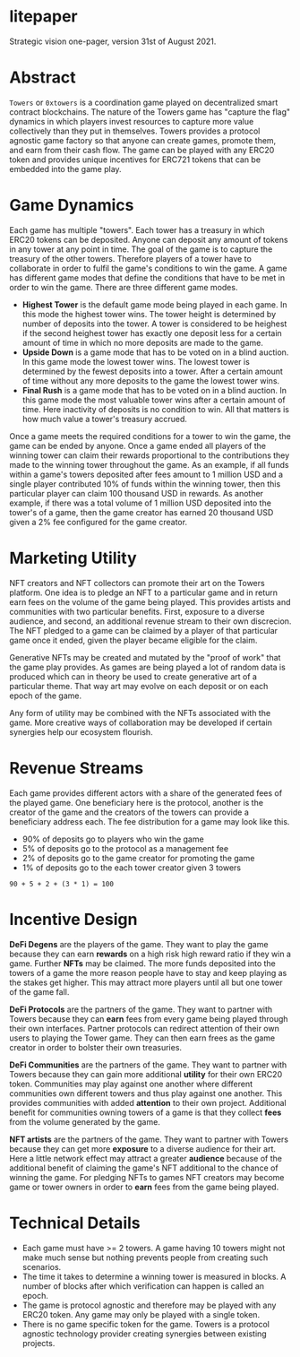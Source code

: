 # litepaper

Strategic vision one-pager, version 31st of August 2021.

# Abstract

`Towers` or `0xtowers` is a coordination game played on decentralized smart
contract blockchains. The nature of the Towers game has "capture the flag"
dynamics in which players invest resources to capture more value collectively
than they put in themselves. Towers provides a protocol agnostic game factory so
that anyone can create games, promote them, and earn from their cash flow. The
game can be played with any ERC20 token and provides unique incentives for
ERC721 tokens that can be embedded into the game play.

# Game Dynamics

Each game has multiple "towers". Each tower has a treasury in which ERC20 tokens
can be deposited. Anyone can deposit any amount of tokens in any tower at any
point in time. The goal of the game is to capture the treasury of the other
towers. Therefore players of a tower have to collaborate in order to fulfil the
game's conditions to win the game. A game has different game modes that define
the conditions that have to be met in order to win the game. There are three
different game modes.

* **Highest Tower** is the default game mode being played in each game. In this
  mode the highest tower wins. The tower height is determined by number of
  deposits into the tower. A tower is considered to be heighest if the second
  heighest tower has exactly one deposit less for a certain amount of time in
  which no more deposits are made to the game.
* **Upside Down** is a game mode that has to be voted on in a blind auction. In
  this game mode the lowest tower wins. The lowest tower is determined by the
  fewest deposits into a tower. After a certain amount of time without any more
  deposits to the game the lowest tower wins.
* **Final Rush** is a game mode that has to be voted on in a blind auction. In
  this game mode the most valuable tower wins after a certain amount of time.
  Here inactivity of deposits is no condition to win. All that matters is how
  much value a tower's treasury accrued.

Once a game meets the required conditions for a tower to win the game, the game
can be ended by anyone. Once a game ended all players of the winning tower can
claim their rewards proportional to the contributions they made to the winning
tower throughout the game. As an example, if all funds within a game's towers
deposited after fees amount to 1 million USD and a single player contributed 10%
of funds within the winning tower, then this particular player can claim 100
thousand USD in rewards. As another example, if there was a total volume of 1
million USD deposited into the tower's of a game, then the game creator has
earned 20 thousand USD given a 2% fee configured for the game creator.

# Marketing Utility

NFT creators and NFT collectors can promote their art on the Towers platform.
One idea is to pledge an NFT to a particular game and in return earn fees on the
volume of the game being played. This provides artists and communities with two
particular benefits. First, exposure to a diverse audience, and second, an
additional revenue stream to their own discrecion. The NFT pledged to a game can
be claimed by a player of that particular game once it ended, given the player
became eligible for the claim.

Generative NFTs may be created and mutated by the "proof of work" that the game
play provides. As games are being played a lot of random data is produced which
can in theory be used to create generative art of a particular theme. That way
art may evolve on each deposit or on each epoch of the game.

Any form of utility may be combined with the NFTs associated with the game. More
creative ways of collaboration may be developed if certain synergies help our
ecosystem flourish.

# Revenue Streams

Each game provides different actors with a share of the generated fees of the
played game. One beneficiary here is the protocol, another is the creator of the
game and the creators of the towers can provide a beneficiary address each. The
fee distribution for a game may look like this.

* 90% of deposits go to players who win the game
*  5% of deposits go to the protocol as a management fee
*  2% of deposits go to the game creator for promoting the game
*  1% of deposits go to the each tower creator given 3 towers

```
90 + 5 + 2 + (3 * 1) = 100
```

# Incentive Design

**DeFi Degens** are the players of the game. They want to play the game because
they can earn **rewards** on a high risk high reward ratio if they win a game.
Further **NFTs** may be claimed. The more funds deposited into the towers of a
game the more reason people have to stay and keep playing as the stakes get
higher. This may attract more players until all but one tower of the game fall.

**DeFi Protocols** are the partners of the game. They want to partner with
Towers because they can **earn** fees from every game being played through their
own interfaces. Partner protocols can redirect attention of their own users to
playing the Tower game. They can then earn frees as the game creator in order to
bolster their own treasuries.

**DeFi Communities** are the partners of the game. They want to partner with
Towers because they can gain more additional **utility** for their own ERC20
token. Communities may play against one another where different communities own
different towers and thus play against one another. This provides communities
with added **attention** to their own project. Additional benefit for
communities owning towers of a game is that they collect **fees** from the
volume generated by the game.

**NFT artists** are the partners of the game. They want to partner with Towers
because they can get more **exposure** to a diverse audience for their art. Here
a little network effect may attract a greater **audience** because of the
additional benefit of claiming the game's NFT additional to the chance of
winning the game. For pledging NFTs to games NFT creators may become game or
tower owners in order to **earn** fees from the game being played.

# Technical Details

* Each game must have >= 2 towers. A game having 10 towers might not make much
  sense but nothing prevents people from creating such scenarios.
* The time it takes to determine a winning tower is measured in blocks. A number
  of blocks after which verification can happen is called an epoch.
* The game is protocol agnostic and therefore may be played with any ERC20
  token. Any game may only be played with a single token.
* There is no game specific token for the game. Towers is a protocol agnostic
  technology provider creating synergies between existing projects.
